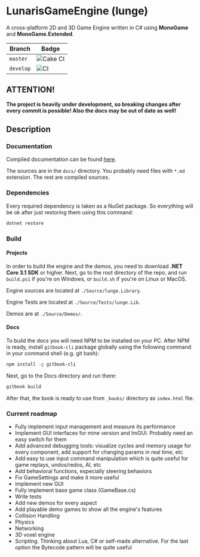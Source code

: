 # LunarisGameEngine (lunge)

A cross-platform 2D and 3D Game Engine written in C# using **MonoGame** and **MonoGame.Extended**.

| Branch | Badge |
| --- | --- |
| `master` | ![Cake CI](https://github.com/lunacys/lunge/workflows/Cake%20CI/badge.svg?branch=master) |
| `develop` | ![CI](https://github.com/lunacys/lunge/workflows/Cake%20CI/badge.svg?branch=develop) |

## ATTENTION!

**The project is heavily under development, so breaking changes after every commit is possible! Also the docs may be out of date as well!**

## Description

### Documentation

Compiled documentation can be found [here](http://loonacuse.link/lunge).

The sources are in the `docs/` directory. You probably need files with `*.md` extension. The rest are compiled sources.

### Dependencies

Every required dependency is taken as a NuGet package. So everything will be ok after just restoring them using this command:

```bash
dotnet restore
```

### Build

#### Projects

In order to build the engine and the demos, you need to download **.NET Core 3.1 SDK** or higher. Next, go to the root directory of the repo, and run `build.ps1` if you're on Windows, or `build.sh` if you're on Linux or MacOS.

Engine sources are located at `./Source/lunge.Library`.

Engine Tests are located at `./Source/Tests/lunge.Lib`.

Demos are at `./Source/Demos/`.

#### Docs

To build the docs you will need NPM to be installed on your PC. After NPM is ready, install `gitbook-cli` package globally using the following command in your command shell (e.g. git bash):

```bash
npm install -g gitbook-cli
```

Next, go to the Docs directory and run there:

```bash
gitbook build
```

After that, the book is ready to use from `_books/` directory as `index.html` file.

### Current roadmap

 - Fully implement input management and measure its performance
 - Implement GUI interfaces for mine version and ImGUI. Probably need an easy switch for them
 - Add advanced debugging tools: visualize cycles and memory usage for every component, add support for changing params in real time, etc
 - Add easy to use input command manipulation which is quite useful for game replays, undos/redos, AI, etc
 - Add behavioral functions, especially steering behaviors
 - Fix GameSettings and make it more useful
 - Implement new GUI
 - Fully implement base game class (GameBase.cs)
 - Write tests
 - Add new demos for every aspect
 - Add playable demo games to show all the engine's features
 - Collision Handling
 - Physics
 - Networking
 - 3D voxel engine
 - Scripting. Thinking about Lua, C# or self-made alternative. For the last option the Bytecode pattern will be quite useful
